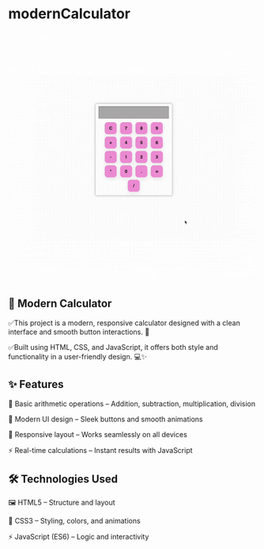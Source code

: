 # modernCalculator

![](./src/modernCalculator.gif)

## 🧮 Modern Calculator

✅This project is a modern, responsive calculator designed with a clean interface and smooth button interactions. 🎯

✅Built using HTML, CSS, and JavaScript, it offers both style and functionality in a user-friendly design. 💻✨

## ✨ Features

🔢 Basic arithmetic operations – Addition, subtraction, multiplication, division

🎨 Modern UI design – Sleek buttons and smooth animations

📱 Responsive layout – Works seamlessly on all devices

⚡ Real-time calculations – Instant results with JavaScript

## 🛠 Technologies Used

🖼 HTML5 – Structure and layout

🎨 CSS3 – Styling, colors, and animations

⚡ JavaScript (ES6) – Logic and interactivity
